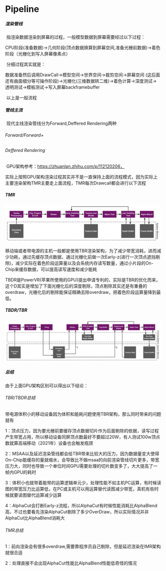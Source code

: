

# 	Pipeline

##### 渲染管线

​	指渲染数据渲染到屏幕的过程，一般模型数据到屏幕需要经过以下过程：

​	CPU阶段(准备数据)->几何阶段(顶点数据换算到屏幕空间,准备光栅前数据)->着色阶段（光栅化到写入屏幕像素点）

​	分细过程其实就是：

​	数据准备然后调用DrawCall->模型空间->世界空间->裁剪空间->屏幕空间 (这后面还有曲面细分等可操作阶段)->光栅化(三维数据转二维)->着色计算->深度测试->	透明测试->模板测试->写入屏幕backframebuffer

​	以上是一般流程

##### 管线主流

​	现代主线渲染管线分为Forward,Deffered Rendering两种

###### Forward/Forward+



###### Deffered Rendering



​	GPU架构参考：https://zhuanlan.zhihu.com/p/112120206，

​	实际上按照GPU架构渲染过程其实并不是一直保持上面的流程模式，因为实际上主要渲染架构TMR主要走上面流程，TMR每次Drawcall都会进行以下流程

##### TMR

![IMR-Pipeline-1](README/IMR-Pipeline-1.jpg)

​	移动端或者带电源的主机一般都是使用TBR渲染架构，为了减少带宽消耗，进而减少功耗，通过先缓存顶点数据，通过光栅化前做一次Early-z(进行一次顶点遮挡剔除)，减少实际在着色阶段运算量以及会系统内存读写数量，通过小片段的On-Chip来缓存数据，可以提高读写速度和减少能耗

TBDR是PowerVR(苹果所使用的GPU)提出申请专利的，实际是TBR的优化而来， 这个D其实是增加了下面光栅化后的深度剔除，顶点剔除其实还是有重叠的overdraw，光栅化后的剔除能保证精确去除overdraw，把着色阶段运算量降到最低。

##### TBDR/TBR

![TBDR-Pipeline-1](README/TBDR-Pipeline-1.jpg)

##### 总结

由于上面GPU架构区别可以得出以下结论：

###### TBR/TBDR总结

带电源体积小的移动设备因为体积和能耗问题使用TBR架构，那么同时带来的问题就有

1：顶点压力，因为要光栅前要缓存顶点数据切片作为后面剔除的依据，读写过程产生带宽占用，所以移动设备同屏顶点数最好不要超过20W，有人测试100w顶点数就算高端移动（2021年）设备也会触发瓶颈

2：MSAA以及延迟渲染管线都会给TBR带来比较大的压力，因为数据量变大使得On-Chip能缓存的量就缩水，会导致比不做msaa的向前渲染管线切片更多，带宽压力大，同时也导致一个单位时间GPU需要处理的切片数变多了，大大提高了一帧内GPU的耗时

3：体积小也就带着能带的运算逻辑单元少，处理性能不如主机PC运算，有时候读图的带宽压力比运算低，在PC或主机可以用运算替代读图减少带宽，真机有些时候就要读图替代运算减少运算

4：AlphaCut会打断Early-z流程，所以AlphaCut有时候性能消耗比AlphaBlend高，不过也要看先渲染AlphaCut剔除了多少OverDraw，所以实际情况并非AlphaCut比AlphaBlend消耗大

###### TMR总结

1：前向渲染会有很多overdraw,需要靠程序员自己剔除，但是延迟渲染在IMR架构就很合适

2：处理直接不会出现AlphaCut性能比AlphaBlend性能低奇怪的情况




